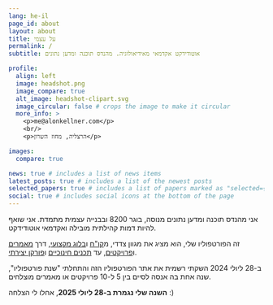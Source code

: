 ```yaml
---
lang: he-il
page_id: about
layout: about
title: על עצמי
permalink: /
subtitle: אוטודידקט אקדמאי מאידיאולוגיה. מהנדס תוכנה ומדען נתונים

profile:
  align: left
  image: headshot.png
  image_compare: true
  alt_image: headshot-clipart.svg
  image_circular: false # crops the image to make it circular
  more_info: >
    <p>me@alonkellner.com</p>
    <br/>
    <p>הרצליה, מחוז השרון</p>

images:
  compare: true

news: true # includes a list of news items
latest_posts: true # includes a list of the newest posts
selected_papers: true # includes a list of papers marked as "selected={true}"
social: true # includes social icons at the bottom of the page
---
```


אני מהנדס תוכנה ומדען נתונים מנוסה, בוגר 8200 ובבנייה עצמית מתמדת. אני שואף להיות דמות קהילתית מובילה ואקדמאי אוטודידקט.

זה הפורטפוליו שלי, הוא מציג את מגוון צדדי, מ[קו"ח](cv) ו[בלוג מקצועי](blog), דרך [מאמרים](publications) ו[פרויקטים](projects), עד [תכנים חינוכיים](teaching) ו[פורקן יצירתי](drawer).

ב-28 ליולי 2024 השקתי רשמית את אתר הפורטפוליו הזה והתחלתי "שנת פורטפוליו", שנה אחת בה אנסה לסיים בין 5 ל-10 פרויקטים או מאמרים מוצלחים.

**השנה שלי נגמרת ב-28 ליולי 2025**, אחלו לי הצלחה :)
